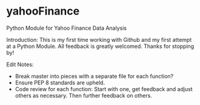 # yahooFinance
Python Module for Yahoo Finance Data Analysis

Introduction: This is my first time working with Github and my first attempt at a Python Module. All feedback is greatly welcomed. Thanks for stopping by!

Edit Notes: 
  - Break master into pieces with a separate file for each function? 
  - Ensure PEP 8 standards are upheld. 
  - Code review for each function: Start with one, get feedback and adjust others as necessary. Then further feedback on others. 
  
